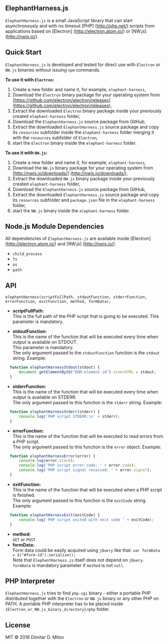 ElephantHarness.js
--------------------------------------------------------------------------------
  
```ElephantHarness.js``` is a small JavaScript library that can start asynchronously and with no timeout [PHP] (http://php.net/) scripts from applications based on [Electron] (http://electron.atom.io/) or [NW.js] (http://nwjs.io/).
  
## Quick Start
```ElephantHarness.js``` is developed and tested for direct use with ```Electron``` or ```NW.js``` binaries without issuing ```npm``` commands.
  
**To use it with ```Electron```:**
  1. Create a new folder and name it, for example, ```elephant-harness```,  
  2. Download the ```Electron``` binary package for your operating system from [https://github.com/electron/electron/releases] (https://github.com/electron/electron/releases),  
  3. Extract the downloaded ```Electron``` binary package inside your previously created ```elephant-harness``` folder,  
  4. Download the ```ElephantHarness.js``` source package from GitHub,  
  5. Extract the downloaded ```ElephantHarness.js``` source package and copy its ```resources``` subfolder inside the ```elephant-harness``` folder merging it with the ```resources``` subfolder of ```Electron```,  
  6. start the ```Electron``` binary inside the ```elephant-harness``` folder.  
  
**To use it with ```NW.js```:**
  1. Create a new folder and name it, for example, ```elephant-harness```,  
  2. Download the ```NW.js``` binary package for your operating system from [http://nwjs.io/downloads/] (http://nwjs.io/downloads/),  
  3. Extract the downloaded ```NW.js``` binary package inside your previously created ```elephant-harness``` folder,  
  4. Download the ```ElephantHarness.js``` source package from GitHub,  
  5. Extract the downloaded ```ElephantHarness.js``` source package and copy its ```resources``` subfolder and ```package.json``` file in the ```elephant-harness``` folder,  
  6. start the ```NW.js``` binary inside the ```elephant-harness``` folder.  
  
## Node.js Module Dependencies
All dependencies of ```ElephantHarness.js``` are available inside [Electron] (http://electron.atom.io/) and [NW.js] (http://nwjs.io/).
* ```child_process```
* ```fs```
* ```os```
* ```path```
  
## API
  ```elephantHarness(scriptFullPath, stdoutFunction, stderrFunction, errorFunction, exitFunction, method, formData);```  
* **scriptFullPath:**  
  This is the full path of the PHP script that is going to be executed. This parameter is mandatory.  
  
* **stdoutFunction:**  
  This is the name of the function that will be executed every time when output is available on STDOUT.  
  This parameter is mandatory.  
  The only argument passed to the ```stdoutFunction``` function is the ```stdout``` string. Example:  

```javascript
  function elephantHarnessStdout(stdout) {
      document.getElementById("DOM-element-id").innerHTML = stdout;
  }
```

* **stderrFunction:**  
  This is the name of the function that will be executed every time when output is available on STDERR.  
  The only argument passed to this function is the ```stderr``` string. Example:  

```javascript
  function elephantHarnessStderr(stderr) {
      console.log('PHP script STDERR:\n' + stderr);
  }
```

* **errorFunction:**  
  This is the name of the function that will be executed to read errors from a PHP script.  
  The only argument passed to this function is the ```error``` object. Example:  

```javascript
  function elephantHarnessError(error) {
      console.log(error.stack); 
      console.log('PHP script error code: ' + error.code); 
      console.log('PHP script signal received: ' + error.signal);
  }
```

* **exitFunction:**  
  This is the name of the function that will be executed when a PHP script is finished.  
  The only argument passed to this function is the ```exitCode``` string. Example:  

```javascript
  function elephantHarnessExit(exitCode) {
      console.log('PHP script exited with exit code ' + exitCode);
  }
```

* **method:**  
  ```GET``` or ```POST```
* **formData:**  
  Form data could be easily acquired using ```jQuery``` like that: ```var formData = $("#form-id").serialize();```  
  Note that ```ElephantHarness.js``` itself does not depend on ```jQuery```.  
  ```formData``` is mandatory parameter if ```method``` is not ```null```.  
  
## PHP Interpreter
```ElephantHarness.js``` tries to find ```php-cgi``` binary - either a portable PHP distributed together with the ```Electron``` or ```NW.js``` binary or any other PHP on PATH. A portable PHP interpreter has to be placed inside ```{Electron_or_NW.js_binary_directory}/php``` folder.  
  
## License
  
  MIT © 2016 Dimitar D. Mitov  
